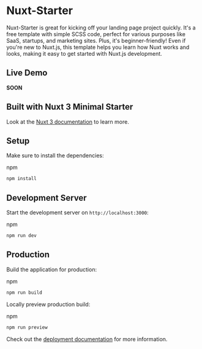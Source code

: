 # Nuxt-Starter

Nuxt-Starter is great for kicking off your landing page project quickly. It's a free template with simple SCSS code, perfect for various purposes like SaaS, startups, and marketing sites. Plus, it's beginner-friendly! Even if you're new to Nuxt.js, this template helps you learn how Nuxt works and looks, making it easy to get started with Nuxt.js development.

## Live Demo

**SOON**

## Built with Nuxt 3 Minimal Starter

Look at the [Nuxt 3 documentation](https://nuxt.com/docs/getting-started/introduction) to learn more.

## Setup

Make sure to install the dependencies:

npm
```bash
npm install
```

## Development Server

Start the development server on `http://localhost:3000`:

npm
```bash
npm run dev
```

## Production

Build the application for production:

npm
```bash
npm run build
```

Locally preview production build:

npm
```bash
npm run preview
```

Check out the [deployment documentation](https://nuxt.com/docs/getting-started/deployment) for more information.
